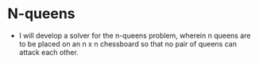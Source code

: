 # N-queens

* I will develop a solver for the n-queens problem, wherein n queens are to be placed on an n x n chessboard so that no pair of queens can attack each other.


